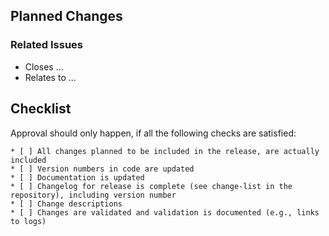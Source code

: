 ## Planned Changes 

<!--
List all changes to be included in the release, e.g., copy-paste changelog entries, or reference the issues.

Add the proposed version number for the release. It should be derived from the major, minor, and patch numbers of the changes.
-->

### Related Issues 

<!-- 
Use “Closes #issueNo” to register issues for auto-close.
Reference related issues by number
--> 

* Closes ...
* Relates to ...

## Checklist 

Approval should only happen, if all the following checks are satisfied: 

```
* [ ] All changes planned to be included in the release, are actually included
* [ ] Version numbers in code are updated
* [ ] Documentation is updated 
* [ ] Changelog for release is complete (see change-list in the repository), including version number
* [ ] Change descriptions 
* [ ] Changes are validated and validation is documented (e.g., links to logs) 
```
